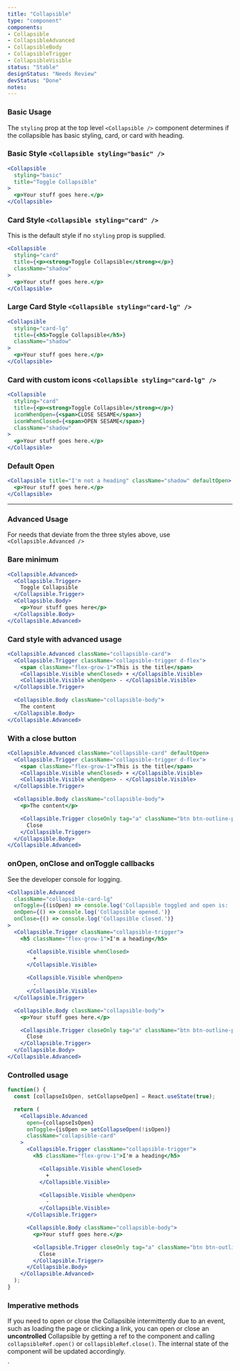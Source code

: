 ```yaml
---
title: "Collapsible"
type: "component"
components:
- Collapsible
- CollapsibleAdvanced
- CollapsibleBody
- CollapsibleTrigger
- CollapsibleVisible
status: "Stable"
designStatus: "Needs Review"
devStatus: "Done"
notes:
---
```



### Basic Usage

The `styling` prop at the top level `<Collapsible />` component determines if the collapsible has basic styling, card, or card with heading.

### Basic Style `<Collapsible styling="basic" />`

```jsx live
<Collapsible
  styling="basic"
  title="Toggle Collapsible"
>
  <p>Your stuff goes here.</p>
</Collapsible>
```

### Card Style `<Collapsible styling="card" />`

This is the default style if no `styling` prop is supplied.

```jsx live
<Collapsible
  styling="card"
  title={<p><strong>Toggle Collapsible</strong></p>}
  className="shadow"
>
  <p>Your stuff goes here.</p>
</Collapsible>
```

### Large Card Style `<Collapsible styling="card-lg" />`

```jsx live
<Collapsible
  styling="card-lg"
  title={<h5>Toggle Collapsible</h5>}
  className="shadow"
>
  <p>Your stuff goes here.</p>
</Collapsible>
```

### Card with custom icons `<Collapsible styling="card-lg" />`

```jsx live
<Collapsible
  styling="card"
  title={<p><strong>Toggle Collapsible</strong></p>}
  iconWhenOpen={<span>CLOSE SESAME</span>}
  iconWhenClosed={<span>OPEN SESAME</span>}
  className="shadow"
>
  <p>Your stuff goes here.</p>
</Collapsible>
```

### Default Open

```jsx live
<Collapsible title="I'm not a heading" className="shadow" defaultOpen>
  <p>Your stuff goes here.</p>
</Collapsible>
```

<hr/>

### Advanced Usage

For needs that deviate from the three styles above, use `<Collapsible.Advanced />`

### Bare minimum

```jsx live
<Collapsible.Advanced>
  <Collapsible.Trigger>
    Toggle Collapsible
  </Collapsible.Trigger>
  <Collapsible.Body>
    <p>Your stuff goes here</p>
  </Collapsible.Body>
</Collapsible.Advanced>
```

### Card style with advanced usage

```jsx live
<Collapsible.Advanced className="collapsible-card">
  <Collapsible.Trigger className="collapsible-trigger d-flex">
    <span className="flex-grow-1">This is the title</span>
    <Collapsible.Visible whenClosed> + </Collapsible.Visible>
    <Collapsible.Visible whenOpen> - </Collapsible.Visible>
  </Collapsible.Trigger>

  <Collapsible.Body className="collapsible-body">
    The content
  </Collapsible.Body>
</Collapsible.Advanced>
```

### With a close button

```jsx live
<Collapsible.Advanced className="collapsible-card" defaultOpen>
  <Collapsible.Trigger className="collapsible-trigger d-flex">
    <span className="flex-grow-1">This is the title</span>
    <Collapsible.Visible whenClosed> + </Collapsible.Visible>
    <Collapsible.Visible whenOpen> - </Collapsible.Visible>
  </Collapsible.Trigger>

  <Collapsible.Body className="collapsible-body">
    <p>The content</p>

    <Collapsible.Trigger closeOnly tag="a" className="btn btn-outline-primary">
      Close
    </Collapsible.Trigger>
  </Collapsible.Body>
</Collapsible.Advanced>
```


### onOpen, onClose and onToggle callbacks

See the developer console for logging.

```jsx live
<Collapsible.Advanced
  className="collapsible-card-lg"
  onToggle={(isOpen) => console.log('Collapsible toggled and open is: ', isOpen)}
  onOpen={() => console.log('Collapsible opened.')}
  onClose={() => console.log('Collapsible closed.')}
>
  <Collapsible.Trigger className="collapsible-trigger">
    <h5 className="flex-grow-1">I'm a heading</h5>

      <Collapsible.Visible whenClosed>
        +
      </Collapsible.Visible>

      <Collapsible.Visible whenOpen>
        -
      </Collapsible.Visible>
  </Collapsible.Trigger>

  <Collapsible.Body className="collapsible-body">
    <p>Your stuff goes here.</p>

    <Collapsible.Trigger closeOnly tag="a" className="btn btn-outline-primary">
      Close
    </Collapsible.Trigger>
  </Collapsible.Body>
</Collapsible.Advanced>
```

### Controlled usage

```jsx live
function() {
  const [collapseIsOpen, setCollapseOpen] = React.useState(true);

  return (
    <Collapsible.Advanced
      open={collapseIsOpen}
      onToggle={isOpen => setCollapseOpen(!isOpen)}
      className="collapsible-card"
    >
      <Collapsible.Trigger className="collapsible-trigger">
        <h5 className="flex-grow-1">I'm a heading</h5>

          <Collapsible.Visible whenClosed>
            +
          </Collapsible.Visible>

          <Collapsible.Visible whenOpen>
            -
          </Collapsible.Visible>
      </Collapsible.Trigger>

      <Collapsible.Body className="collapsible-body">
        <p>Your stuff goes here.</p>

        <Collapsible.Trigger closeOnly tag="a" className="btn btn-outline-primary">
          Close
        </Collapsible.Trigger>
      </Collapsible.Body>
    </Collapsible.Advanced>
  );
}
```

### Imperative methods

If you need to open or close the Collapsible intermittently due to an event,
such as loading the page or clicking a link, you can open or close
an **uncontrolled** Collapsible by getting a ref to the component and calling
`collapsibleRef.open()` or `collapsibleRef.close()`. The internal state of
the component will be updated accordingly.


`
